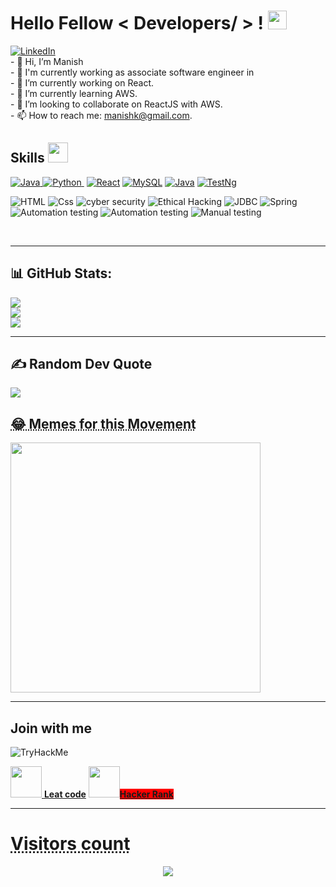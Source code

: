 <h1> Hello Fellow < Developers/ > ! <img src = "https://raw.githubusercontent.com/MartinHeinz/MartinHeinz/master/wave.gif" width = 30px> </h1>
<p align='center'>
</p>    
 
   <a href="https://www.linkedin.com/in/rupesh4950" target="_blank">
    <img alt="LinkedIn" src="https://img.shields.io/badge/LinkedIn-0077B5?style=for-the-badge&logo=linkedin&logoColor=white">
    
  </a> 
  <br>
- 👋 Hi, I’m Manish
<br>
- 💼 I'm currently working as associate software engineer in 
<br>
- 🔭 I’m currently working on React.
<br>
- 🌱 I’m currently learning AWS.
<br>
- 👯 I’m looking to collaborate on ReactJS with AWS.
<br >
- 📫 How to reach me: <a href="mailto:mekalarupesh7981842197@gmail.com">manishk@gmail.com</a>.
<br>

<h2> Skills <img src = "https://media2.giphy.com/media/QssGEmpkyEOhBCb7e1/giphy.gif?cid=ecf05e47a0n3gi1bfqntqmob8g9aid1oyj2wr3ds3mg700bl&rid=giphy.gif" width = 32px> </h2>
<p>
<a href="https://www.java.com" target="_blank"> 
    <img alt="Java" src="https://img.shields.io/badge/Java-ED8B00?style=for-the-badge&logo=java&logoColor=white">
  </a>

   <a href="https://www.python.org" target="_blank">
    <img alt="Python" src="https://img.shields.io/badge/Python-3776AB?style=for-the-badge&logo=python&logoColor=white">
  </a>
<!--    <a href="https://www.python.org" target="_blank"> -->
    <img alt="" src="https://img.shields.io/badge/JavaScript-3776AB?style=for-the-badge&logo=JavaScript&logoColor=white">
<!--   </a> -->
<a href="https://www.mysql.com/"><img alt="React" src="https://img.shields.io/badge/ReactJs-red?style=for-the-badge&logo=sql&logoColor=white"></a>
<a href="https://www.mysql.com/"><img alt="MySQL" src="https://img.shields.io/badge/MySQL-blue?style=for-the-badge&logo=MySql&logoColor=white"></a>
<a href="https://www.selenium.dev/"><img alt="Java" src="https://img.shields.io/badge/Java-green?style=for-the-badge&logo=sql&logoColor=white"></a>
<a href="https://testng.org/"><img alt="TestNg" src="https://img.shields.io/badge/TestNg-yellow?style=for-the-badge&logo=TestNg&logoColor=white"></a>
</p>
<p>
<img alt="HTML" src="https://img.shields.io/badge/HTML-orange?style=for-the-badge&logo=sql&logoColor=white">
<img alt="Css" src="https://img.shields.io/badge/CSS-blue?style=for-the-badge&logo=sql&logoColor=white">
 <img alt="cyber security" src="https://img.shields.io/badge/cyber security-black?style=for-the-badge&logo=CyberSecurity&logoColor=white">
  <img alt="Ethical Hacking" src="https://img.shields.io/badge/Ethical Hacking-black?style=for-the-badge&logo=EthicalHacking&logoColor=white">
 <img alt="JDBC" src="https://img.shields.io/badge/JDBC-blue?style=for-the-badge&logo=JDBC&logoColor=white">
 <img alt="Spring" src="https://img.shields.io/badge/Spring-green?style=for-the-badge&logo=Spring&logoColor=white">
 <img alt="Automation testing " src="https://img.shields.io/badge/Automation Testing(Java)-red?style=for-the-badge&logo=Automation&logoColor=white">
 <img alt="Automation testing " src="https://img.shields.io/badge/Automation Testing(Python)-blue?style=for-the-badge&logo=Automation&logoColor=white">
  <img alt="Manual testing " src="https://img.shields.io/badge/Manual Testing-gray?style=for-the-badge&logo=Automation&logoColor=white">



 
</p>
</details>
<br/>
<hr>
<h2> 📊 GitHub Stats:</h2>
<img src="https://github-readme-stats.vercel.app/api?username=KolaparthiManish&theme=dark&hide_border=false&include_all_commits=false&count_private=false"/><br/>
<img src="https://github-readme-streak-stats.herokuapp.com/?user=KolaparthiManish&theme=dark&hide_border=false"/><br/>
<img src="https://github-readme-stats.vercel.app/api/top-langs/?username=KolaparthiManish&theme=dark&hide_border=false&include_all_commits=false&count_private=false&layout=compact"/>
<hr>

<!-- Dev Quote-->
<h2>✍️ Random Dev Quote</br></h2>
<img src="https://quotes-github-readme.vercel.app/api?type=horizontal&theme=dark"/>
<!-- Means Page-->
<h2><abbr title="Refresh page get new Meme 😂">😂 Memes for this Movement </abbr></h2>
<img src='https://randommeme-five.vercel.app/' style="height: 400px;"/>
<hr>
<p>
 <h2>Join with me </h2>

  <img src="https://tryhackme-badges.s3.amazonaws.com/rupesh4950.png" alt="TryHackMe">
  <p>
 <a href="https://leetcode.com/MRUPESH/"> <img src="./asserts/leetcode.svg" height="50" width="50"> <b>Leat code</b></a>

<a bgcolor="black" href="https://www.hackerrank.com/profile/mekalarupesh7981">
 <img src="/asserts/HR.png" height="50" width="50"><b color="Black" style="background-color:Red;">Hacker Rank</b>
</a>
</p>
<hr>
<abbr title="If you are intrusted"><p align="center"><h1>Visitors count</h1></p></abbr>
<p align ="center"><img src="https://profile-counter.glitch.me/rupesh4950/count.svg"></p>


